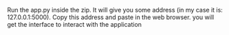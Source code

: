 Run the app.py inside the zip. It will give you some address (in my case it is: 127.0.0.1:5000). Copy this address and paste in the web browser. you will get the interface to interact with the application